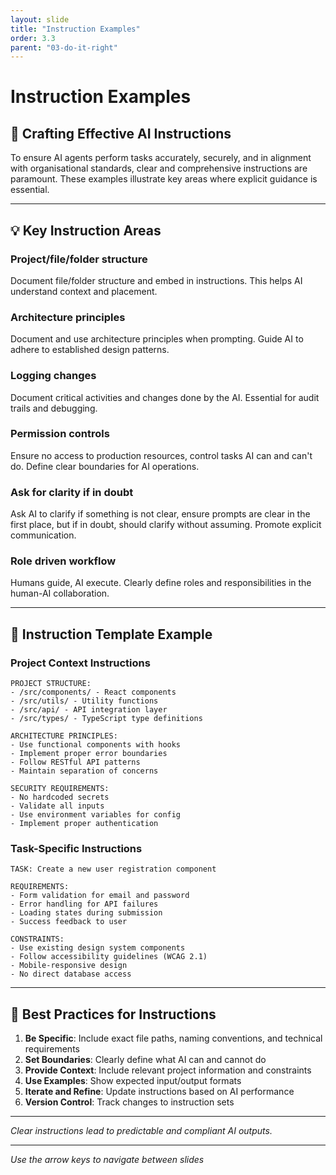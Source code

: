 ```yaml
---
layout: slide
title: "Instruction Examples"
order: 3.3
parent: "03-do-it-right"
---
```


# Instruction Examples

## 📝 Crafting Effective AI Instructions

To ensure AI agents perform tasks accurately, securely, and in alignment with organisational standards, clear and comprehensive instructions are paramount. These examples illustrate key areas where explicit guidance is essential.

---

## 💡 Key Instruction Areas

<div class="instruction-examples-grid">
    <div class="instruction-card">
        <h3>Project/file/folder structure</h3>
        <p>Document file/folder structure and embed in instructions. This helps AI understand context and placement.</p>
    </div>
    <div class="instruction-card">
        <h3>Architecture principles</h3>
        <p>Document and use architecture principles when prompting. Guide AI to adhere to established design patterns.</p>
    </div>
    <div class="instruction-card">
        <h3>Logging changes</h3>
        <p>Document critical activities and changes done by the AI. Essential for audit trails and debugging.</p>
    </div>
    <div class="instruction-card">
        <h3>Permission controls</h3>
        <p>Ensure no access to production resources, control tasks AI can and can't do. Define clear boundaries for AI operations.</p>
    </div>
    <div class="instruction-card">
        <h3>Ask for clarity if in doubt</h3>
        <p>Ask AI to clarify if something is not clear, ensure prompts are clear in the first place, but if in doubt, should clarify without assuming. Promote explicit communication.</p>
    </div>
    <div class="instruction-card">
        <h3>Role driven workflow</h3>
        <p>Humans guide, AI execute. Clearly define roles and responsibilities in the human-AI collaboration.</p>
    </div>
</div>

---

## 🎯 Instruction Template Example

### **Project Context Instructions**
```
PROJECT STRUCTURE:
- /src/components/ - React components
- /src/utils/ - Utility functions
- /src/api/ - API integration layer
- /src/types/ - TypeScript type definitions

ARCHITECTURE PRINCIPLES:
- Use functional components with hooks
- Implement proper error boundaries
- Follow RESTful API patterns
- Maintain separation of concerns

SECURITY REQUIREMENTS:
- No hardcoded secrets
- Validate all inputs
- Use environment variables for config
- Implement proper authentication
```

### **Task-Specific Instructions**
```
TASK: Create a new user registration component

REQUIREMENTS:
- Form validation for email and password
- Error handling for API failures
- Loading states during submission
- Success feedback to user

CONSTRAINTS:
- Use existing design system components
- Follow accessibility guidelines (WCAG 2.1)
- Mobile-responsive design
- No direct database access
```

---

## 🔧 Best Practices for Instructions

1. **Be Specific**: Include exact file paths, naming conventions, and technical requirements
2. **Set Boundaries**: Clearly define what AI can and cannot do
3. **Provide Context**: Include relevant project information and constraints
4. **Use Examples**: Show expected input/output formats
5. **Iterate and Refine**: Update instructions based on AI performance
6. **Version Control**: Track changes to instruction sets

---

*Clear instructions lead to predictable and compliant AI outputs.*

---

*Use the arrow keys to navigate between slides*
